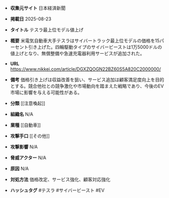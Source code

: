 - **収集元サイト**
日本経済新聞

- **掲載日**
2025-08-23

- **タイトル**
テスラ最上位モデル値上げ

- **概要**
米電気自動車大手テスラはサイバートラック最上位モデルの価格を15パーセント引き上げた。四輪駆動タイプのサイバービーストは1万5000ドルの値上げとなり、無償整備や急速充電器利用サービスが追加された。

- **URL**
https://www.nikkei.com/article/DGXZQOGN22BZ60S5A820C2000000/

- **備考**
価格引き上げは収益改善を狙い、サービス追加は顧客満足度向上を目的とする。競合他社との競争激化や市場動向を踏まえた戦略であり、今後のEV市場に影響を与える可能性がある。

- **分類**
[[注意喚起]]

- **組織名**
N/A

- **業種**
[[自動車]]

- **攻撃手口**
[[その他]]

- **攻撃影響**
N/A

- **脅威アクター**
N/A

- **原因**
N/A

- **対処方法**
価格改定、サービス強化、顧客対応強化

- **ハッシュタグ**
#テスラ #サイバービースト #EV
